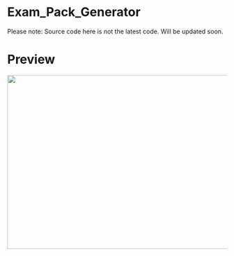 # Exam_Pack_Generator
Please note: Source code here is not the latest code. Will be updated soon.
# Preview
<img src="https://i.gyazo.com/31cf48cde2b1fd444d0f57f85097923c.gif" height="400px" width="700px"/>
